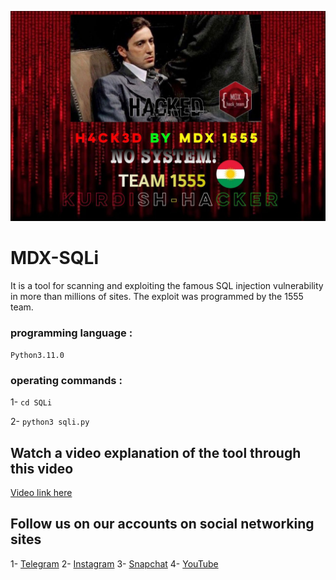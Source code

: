 ![logo](https://raw.githubusercontent.com/hamaexpert8927/SQL-MDX1/main/Picsart_23-07-21_02-11-16-006.png)

# MDX-SQLi
It is a tool for scanning and exploiting the famous SQL injection vulnerability in more than millions of sites. The exploit was programmed by the 1555 team.

### programming language : 
```Python3.11.0```

### operating commands :
1- ```cd SQLi```

2- ```python3 sqli.py ```

## Watch a video explanation of the tool through this video
[Video link here](http://)
## Follow us on our accounts on social networking sites

1- [Telegram](https://t.me/team_1555)
2- [Instagram](https://instagram.com/i4m.mdx)
3- [Snapchat](https://www.snapchat.com/add/i4m.mdx)
4- [YouTube](https://www.youtube.com/@i4m.mdx)
